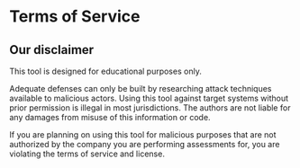 # Terms of Service

## Our disclaimer

This tool is designed for educational purposes only.

Adequate defenses can only be built by researching attack techniques available to malicious actors.
Using this tool against target systems without prior permission is illegal in most jurisdictions.
The authors are not liable for any damages from misuse of this information or code.

If you are planning on using this tool for malicious purposes that are not authorized by the company
you are performing assessments for, you are violating the terms of service and license. 


